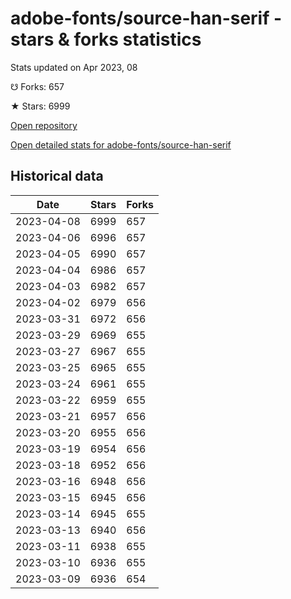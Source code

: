 # adobe-fonts/source-han-serif - stars & forks statistics

Stats updated on Apr 2023, 08

☋ Forks: 657

★ Stars: 6999

[Open repository](https://github.com/adobe-fonts/source-han-serif)

[Open detailed stats for adobe-fonts/source-han-serif](https://reviewgithub.com/rep/adobe-fonts/source-han-serif)

## Historical data
| Date | Stars | Forks |
|------|-------|-------|
| 2023-04-08 | 6999 | 657 | 
| 2023-04-06 | 6996 | 657 | 
| 2023-04-05 | 6990 | 657 | 
| 2023-04-04 | 6986 | 657 | 
| 2023-04-03 | 6982 | 657 | 
| 2023-04-02 | 6979 | 656 | 
| 2023-03-31 | 6972 | 656 | 
| 2023-03-29 | 6969 | 655 | 
| 2023-03-27 | 6967 | 655 | 
| 2023-03-25 | 6965 | 655 | 
| 2023-03-24 | 6961 | 655 | 
| 2023-03-22 | 6959 | 655 | 
| 2023-03-21 | 6957 | 656 | 
| 2023-03-20 | 6955 | 656 | 
| 2023-03-19 | 6954 | 656 | 
| 2023-03-18 | 6952 | 656 | 
| 2023-03-16 | 6948 | 656 | 
| 2023-03-15 | 6945 | 656 | 
| 2023-03-14 | 6945 | 655 | 
| 2023-03-13 | 6940 | 656 | 
| 2023-03-11 | 6938 | 655 | 
| 2023-03-10 | 6936 | 655 | 
| 2023-03-09 | 6936 | 654 | 

